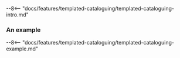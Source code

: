 <!-- SPDX-License-Identifier: CC-BY-4.0 -->
<!-- Copyright Contributors to the Egeria project. -->

--8<-- "docs/features/templated-cataloguing/templated-cataloguing-intro.md"

### An example

--8<-- "docs/features/templated-cataloguing/templated-cataloguing-example.md"








